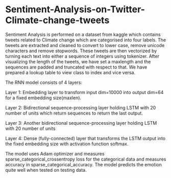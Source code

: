 # Sentiment-Analysis-on-Twitter-Climate-change-tweets
Sentiment Analysis is performed on a dataset from kaggle which contains tweets related to Climate change which are categorised into four labels. 
The tweets are extracted and cleaned to convert to lower case, remove unicode characters and remove stopwords. 
These tweets are then vectorized by turning each text into either a sequence of integers using tokenizer. 
After visualizing the length of the tweets, we have set a maxlength and the sequences are padded and truncated with respect to that.
We have prepared a lookup table to view class to index and vice versa.

The RNN model consists of 4 layers:

Layer 1: Embedding layer to transform input dim=10000 into output dim=64 for a fixed embedding size(maxlen).

Layer 2: Bidirectional sequence-processing layer holding LSTM with 20 number of units which return sequences to return the last output.

Layer 3: Another bidirectional sequence-processing layer holding LSTM with 20 number of units

Layer 4: Dense (fully-connected) layer that transforms the LSTM output into the fixed embedding size with activation function softmax.

The model uses Adam optimizer and measures sparse_categorical_crossentropy loss for the categorical data and measures accuracy in sparse_categorical_accuracy. The model predicts the emotion quite well when tested on testing data. 
